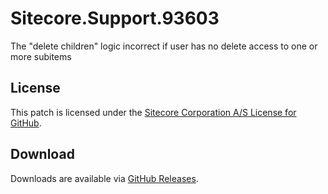 # Sitecore.Support.93603
The &quot;delete children&quot; logic incorrect if user has no delete access to one or more subitems

## License  
This patch is licensed under the [Sitecore Corporation A/S License for GitHub](https://github.com/sitecoresupport/Sitecore.Support.93603/blob/master/LICENSE).  

## Download  
Downloads are available via [GitHub Releases](https://github.com/sitecoresupport/Sitecore.Support.93603/releases).  
